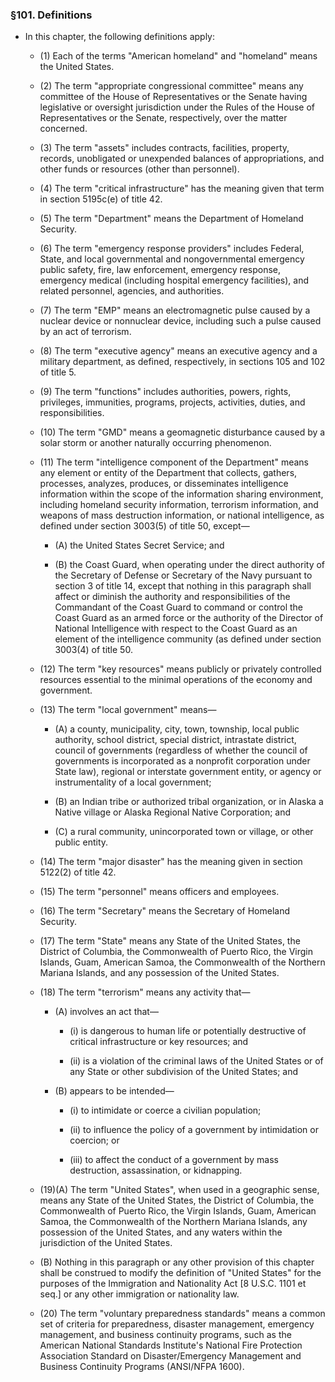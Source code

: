 ### §101. Definitions
* In this chapter, the following definitions apply:

  * (1) Each of the terms "American homeland" and "homeland" means the United States.

  * (2) The term "appropriate congressional committee" means any committee of the House of Representatives or the Senate having legislative or oversight jurisdiction under the Rules of the House of Representatives or the Senate, respectively, over the matter concerned.

  * (3) The term "assets" includes contracts, facilities, property, records, unobligated or unexpended balances of appropriations, and other funds or resources (other than personnel).

  * (4) The term "critical infrastructure" has the meaning given that term in section 5195c(e) of title 42.

  * (5) The term "Department" means the Department of Homeland Security.

  * (6) The term "emergency response providers" includes Federal, State, and local governmental and nongovernmental emergency public safety, fire, law enforcement, emergency response, emergency medical (including hospital emergency facilities), and related personnel, agencies, and authorities.

  * (7) The term "EMP" means an electromagnetic pulse caused by a nuclear device or nonnuclear device, including such a pulse caused by an act of terrorism.

  * (8) The term "executive agency" means an executive agency and a military department, as defined, respectively, in sections 105 and 102 of title 5.

  * (9) The term "functions" includes authorities, powers, rights, privileges, immunities, programs, projects, activities, duties, and responsibilities.

  * (10) The term "GMD" means a geomagnetic disturbance caused by a solar storm or another naturally occurring phenomenon.

  * (11) The term "intelligence component of the Department" means any element or entity of the Department that collects, gathers, processes, analyzes, produces, or disseminates intelligence information within the scope of the information sharing environment, including homeland security information, terrorism information, and weapons of mass destruction information, or national intelligence, as defined under section 3003(5) of title 50, except—

    * (A) the United States Secret Service; and

    * (B) the Coast Guard, when operating under the direct authority of the Secretary of Defense or Secretary of the Navy pursuant to section 3 of title 14, except that nothing in this paragraph shall affect or diminish the authority and responsibilities of the Commandant of the Coast Guard to command or control the Coast Guard as an armed force or the authority of the Director of National Intelligence with respect to the Coast Guard as an element of the intelligence community (as defined under section 3003(4) of title 50.


  * (12) The term "key resources" means publicly or privately controlled resources essential to the minimal operations of the economy and government.

  * (13) The term "local government" means—

    * (A) a county, municipality, city, town, township, local public authority, school district, special district, intrastate district, council of governments (regardless of whether the council of governments is incorporated as a nonprofit corporation under State law), regional or interstate government entity, or agency or instrumentality of a local government;

    * (B) an Indian tribe or authorized tribal organization, or in Alaska a Native village or Alaska Regional Native Corporation; and

    * (C) a rural community, unincorporated town or village, or other public entity.


  * (14) The term "major disaster" has the meaning given in section 5122(2) of title 42.

  * (15) The term "personnel" means officers and employees.

  * (16) The term "Secretary" means the Secretary of Homeland Security.

  * (17) The term "State" means any State of the United States, the District of Columbia, the Commonwealth of Puerto Rico, the Virgin Islands, Guam, American Samoa, the Commonwealth of the Northern Mariana Islands, and any possession of the United States.

  * (18) The term "terrorism" means any activity that—

    * (A) involves an act that—

      * (i) is dangerous to human life or potentially destructive of critical infrastructure or key resources; and

      * (ii) is a violation of the criminal laws of the United States or of any State or other subdivision of the United States; and


    * (B) appears to be intended—

      * (i) to intimidate or coerce a civilian population;

      * (ii) to influence the policy of a government by intimidation or coercion; or

      * (iii) to affect the conduct of a government by mass destruction, assassination, or kidnapping.


  * (19)(A) The term "United States", when used in a geographic sense, means any State of the United States, the District of Columbia, the Commonwealth of Puerto Rico, the Virgin Islands, Guam, American Samoa, the Commonwealth of the Northern Mariana Islands, any possession of the United States, and any waters within the jurisdiction of the United States.

  * (B) Nothing in this paragraph or any other provision of this chapter shall be construed to modify the definition of "United States" for the purposes of the Immigration and Nationality Act [8 U.S.C. 1101 et seq.] or any other immigration or nationality law.

  * (20) The term "voluntary preparedness standards" means a common set of criteria for preparedness, disaster management, emergency management, and business continuity programs, such as the American National Standards Institute's National Fire Protection Association Standard on Disaster/Emergency Management and Business Continuity Programs (ANSI/NFPA 1600).